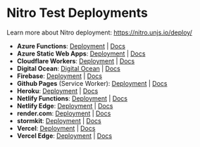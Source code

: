 # Nitro Test Deployments

Learn more about Nitro deployment: https://nitro.unjs.io/deploy/

- **Azure Functions**: [Deployment](https://nitro-deployment.azurewebsites.net/) | [Docs](https://nitro.unjs.io/deploy/providers/azure)
- **Azure Static Web Apps**: [Deployment](https://icy-pond-008be3f03.1.azurestaticapps.net/) | [Docs](https://nitro.unjs.io/deploy/providers/azure)
- **Cloudflare Workers**: [Deployment](https://nitro-deployment.pi0.workers.dev) | [Docs](https://nitro.unjs.io/deploy/providers/cloudflare)
- **Digital Ocean**: [Digital Ocean](https://nitro-app.ondigitalocean.app/) | [Docs](https://nitro.unjs.io/deploy/providers/digitalocean)
- **Firebase**: [Deployment](https://nitro-app.web.app/) | [Docs](https://nitro.unjs.io/deploy/providers/firebase)
- **Github Pages** (Service Worker): [Deployment](https://unjs.github.io/nitro-deploys/) | [Docs](#)
- **Heroku**: [Deployment](https://nitro-app.herokuapp.com/) | [Docs](https://nitro.unjs.io/deploy/providers/heroku)
- **Netlify Functions**: [Deployment](https://nitro-deployment.netlify.app) | [Docs](https://nitro.unjs.io/deploy/providers/netlify)
- **Netlify Edge**: [Deployment](https://nitro-deployment-edge.netlify.app/) | [Docs](https://nitro.unjs.io/deploy/providers/netlify)
- **render.com**: [Deployment](https://nitro-app.onrender.com/) | [Docs](https://nitro.unjs.io/deploy/providers/render)
- **stormkit**: [Deployment](https://scourgebrick-ppmy24.stormkit.dev/) | [Docs](https://nitro.unjs.io/deploy/providers/stormkit)
- **Vercel**: [Deployment](https://nitro-app.vercel.app) | [Docs](https://nitro.unjs.io/deploy/providers/vercel)
- **Vercel Edge**: [Deployment](https://nitro-app-edge.vercel.app) | [Docs](https://nitro.unjs.io/deploy/providers/vercel)
